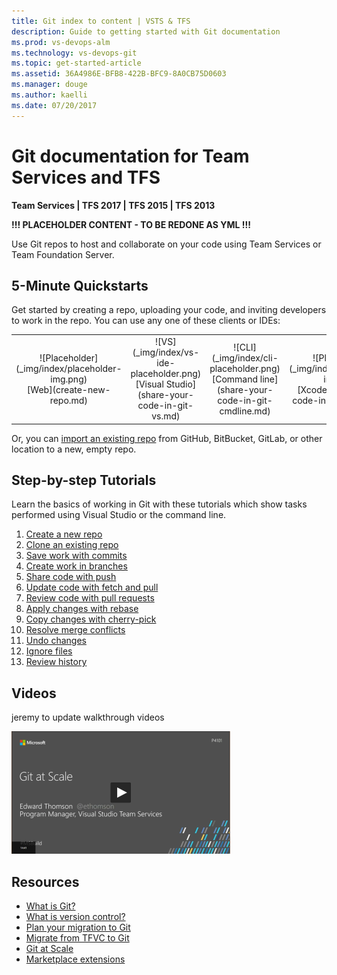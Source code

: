 ```yaml
---
title: Git index to content | VSTS & TFS    
description: Guide to getting started with Git documentation  
ms.prod: vs-devops-alm
ms.technology: vs-devops-git  
ms.topic: get-started-article  
ms.assetid: 36A4986E-BFB8-422B-BFC9-8A0CB75D0603    
ms.manager: douge
ms.author: kaelli
ms.date: 07/20/2017
---
```


# Git documentation for Team Services and TFS

<b>Team Services | TFS 2017 | TFS 2015 | TFS 2013</b> 

**!!! PLACEHOLDER CONTENT - TO BE REDONE AS YML  !!!** 

Use Git repos to host and collaborate on your code using Team Services or Team Foundation Server.  

## 5-Minute Quickstarts 

Get started by creating a repo, uploading your code, and inviting developers to work in the repo. You can use any one of these clients or IDEs: 

<!--- All images are Placeholder --> 

<table>
<tr valign="middle" align="center">
<td>![Placeholder](_img/index/placeholder-img.png)<br/>[Web](create-new-repo.md)</td>
<td>![VS](_img/index/vs-ide-placeholder.png)<br/>[Visual Studio](share-your-code-in-git-vs.md)</td>
<td>![CLI](_img/index/cli-placeholder.png)<br/>
[Command line](share-your-code-in-git-cmdline.md)</td>
<td>![Placeholder](_img/index/placeholder-img.png)<br/>[Xcode](share-your-code-in-git-xcode.md)</td>
<td>![Placeholder](_img/index/placeholder-img.png)<br/>[Eclipse](share-your-code-in-git-eclipse.md)
</td>
</tr>
</table>    


Or, you can [import an existing repo](import-git-repository.md) from GitHub, BitBucket, GitLab, or other location to a new, empty repo. 

## Step-by-step Tutorials  

Learn the basics of working in Git with these tutorials which show tasks performed using Visual Studio or the command line.  

1. [Create a new repo](tutorial/creatingrepo.md)  
1. [Clone an existing repo](tutorial/clone.md)  
1. [Save work with commits](tutorial/commits.md)  
1. [Create work in branches](tutorial/branches.md)  
1. [Share code with push](tutorial/pushing.md)  
1. [Update code with fetch and pull](tutorial/pulling.md)  
1. [Review code with pull requests](tutorial/pullrequests.md)  
1. [Apply changes with rebase](tutorial/rebased.md)  
1. [Copy changes with cherry-pick](tutorial/cherry-pick.md)  
1. [Resolve merge conflicts](tutorial/merging.md)  
1. [Undo changes](tutorial/undo.md)  
1. [Ignore files](tutorial/ignore-files.md)  
1. [Review history](tutorial/history.md)  


## Videos 
 jeremy to update walkthrough videos      


[![Git at scale video](_img/index/git-at-scale-video-img.png)](https://channel9.msdn.com/Events/Build/2017/P4101/player)   


## Resources 

- [What is Git?](https://www.visualstudio.com/learn/what-is-git/)  
- [What is version control?](https://www.visualstudio.com/learn/what-is-version-control/)  
- [Plan your migration to Git](https://www.visualstudio.com/learn/centralized-to-git/)  
- [Migrate from TFVC to Git](https://www.visualstudio.com/learn/migrate-from-tfvc-to-git/)  
- [Git at Scale](https://www.visualstudio.com/learn/git-at-scale/)   
- [Marketplace extensions](https://marketplace.visualstudio.com/search?target=VSTS&category=Code&sortBy=Downloads)